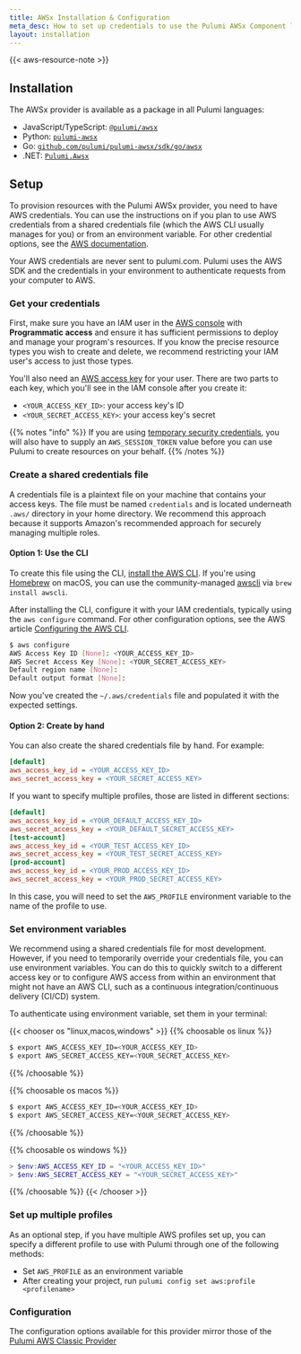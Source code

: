 ```yaml
---
title: AWSx Installation & Configuration
meta_desc: How to set up credentials to use the Pulumi AWSx Component library and choose configuration options to tailor the provider to suit your use case.
layout: installation
---
```


<!-- markdownlint-disable url -->
[Pulumi AWSx provider]: ./
[iam-user-console]: https://docs.aws.amazon.com/IAM/latest/UserGuide/id_users_create.html#id_users_create_console
[iam-manage-keys]: https://docs.aws.amazon.com/general/latest/gr/managing-aws-access-keys.html
[configure-aws-cli]: https://docs.aws.amazon.com/cli/latest/userguide/cli-chap-getting-started.html
<!-- markdownlint-enable url -->

{{< aws-resource-note >}}

## Installation

The AWSx provider is available as a package in all Pulumi languages:

* JavaScript/TypeScript: [`@pulumi/awsx`](https://www.npmjs.com/package/@pulumi/awsx)
* Python: [`pulumi-awsx`](https://pypi.org/project/pulumi-awsx/)
* Go: [`github.com/pulumi/pulumi-awsx/sdk/go/awsx`](https://github.com/pulumi/pulumi-awsx)
* .NET: [`Pulumi.Awsx`](https://www.nuget.org/packages/Pulumi.Awsx)

## Setup

To provision resources with the Pulumi AWSx provider, you need to have AWS credentials. You can use the instructions on if you plan to use AWS credentials from a shared credentials file (which the AWS CLI usually manages for you) or from an environment variable. For other credential options, see the [AWS documentation](https://docs.aws.amazon.com/sdk-for-go/v1/developer-guide/configuring-sdk.html).

Your AWS credentials are never sent to pulumi.com. Pulumi uses the AWS SDK and the credentials in your environment to authenticate requests from your computer to AWS.

### Get your credentials

First, make sure you have an IAM user in the [AWS console][iam-user-console] with **Programmatic access** and ensure it has sufficient permissions to deploy and manage your program's resources. If you know the precise resource types you wish to create and delete, we recommend restricting your IAM user's access to just those types.

You'll also need an [AWS access key][iam-manage-keys] for your user. There are two parts to each key, which you'll see in the IAM console after you create it:

* `<YOUR_ACCESS_KEY_ID>`: your access key's ID
* `<YOUR_SECRET_ACCESS_KEY>`: your access key's secret

{{% notes "info" %}}
If you are using [temporary security credentials](https://docs.aws.amazon.com/IAM/latest/UserGuide/id_credentials_temp_use-resources.html), you will also have to supply an `AWS_SESSION_TOKEN` value before you can use Pulumi to create resources on your behalf.
{{% /notes %}}

### Create a shared credentials file

A credentials file is a plaintext file on your machine that contains your access keys. The file must be named `credentials` and is located underneath `.aws/` directory in your home directory.  We recommend this approach because it supports Amazon's recommended approach for securely managing multiple roles.

#### Option 1: Use the CLI

To create this file using the CLI, [install the AWS CLI](https://docs.aws.amazon.com/cli/latest/userguide/installing.html). If you're using
[Homebrew](https://brew.sh/) on macOS, you can use the community-managed [awscli](http://formulae.brew.sh/formula/awscli) via `brew install awscli`.

After installing the CLI, configure it with your IAM credentials, typically using the `aws configure` command. For other configuration options, see the AWS article [Configuring the AWS CLI][configure-aws-cli].

```bash
$ aws configure
AWS Access Key ID [None]: <YOUR_ACCESS_KEY_ID>
AWS Secret Access Key [None]: <YOUR_SECRET_ACCESS_KEY>
Default region name [None]:
Default output format [None]:
```

Now you've created the `~/.aws/credentials` file and populated it with the expected settings.

#### Option 2: Create by hand

You can also create the shared credentials file by hand.  For example:

```ini
[default]
aws_access_key_id = <YOUR_ACCESS_KEY_ID>
aws_secret_access_key = <YOUR_SECRET_ACCESS_KEY>
```

If you want to specify multiple profiles, those are listed in different sections:

```ini
[default]
aws_access_key_id = <YOUR_DEFAULT_ACCESS_KEY_ID>
aws_secret_access_key = <YOUR_DEFAULT_SECRET_ACCESS_KEY>
[test-account]
aws_access_key_id = <YOUR_TEST_ACCESS_KEY_ID>
aws_secret_access_key = <YOUR_TEST_SECRET_ACCESS_KEY>
[prod-account]
aws_access_key_id = <YOUR_PROD_ACCESS_KEY_ID>
aws_secret_access_key = <YOUR_PROD_SECRET_ACCESS_KEY>
```

In this case, you will need to set the `AWS_PROFILE` environment variable to the name of the profile to use.

### Set environment variables

We recommend using a shared credentials file for most development. However, if you need to temporarily override your credentials file, you can use environment variables. You can do this to quickly switch to a different access key or to configure AWS access from within an environment that might not have an AWS CLI, such as a continuous integration/continuous delivery (CI/CD) system.

To authenticate using environment variable, set them in your terminal:

{{< chooser os "linux,macos,windows" >}}
{{% choosable os linux %}}

```bash
$ export AWS_ACCESS_KEY_ID=<YOUR_ACCESS_KEY_ID>
$ export AWS_SECRET_ACCESS_KEY=<YOUR_SECRET_ACCESS_KEY>
```

{{% /choosable %}}

{{% choosable os macos %}}

```bash
$ export AWS_ACCESS_KEY_ID=<YOUR_ACCESS_KEY_ID>
$ export AWS_SECRET_ACCESS_KEY=<YOUR_SECRET_ACCESS_KEY>
```

{{% /choosable %}}

{{% choosable os windows %}}

```powershell
> $env:AWS_ACCESS_KEY_ID = "<YOUR_ACCESS_KEY_ID>"
> $env:AWS_SECRET_ACCESS_KEY = "<YOUR_SECRET_ACCESS_KEY>"
```

{{% /choosable %}}
{{< /chooser >}}

### Set up multiple profiles

As an optional step, if you have multiple AWS profiles set up, you can specify a different profile to use with Pulumi through one of the following methods:

* Set `AWS_PROFILE` as an environment variable
* After creating your project, run `pulumi config set aws:profile <profilename>`

### Configuration

The configuration options available for this provider  mirror those of the [Pulumi AWS Classic Provider](https://github.com/pulumi/pulumi-aws#configuration)

